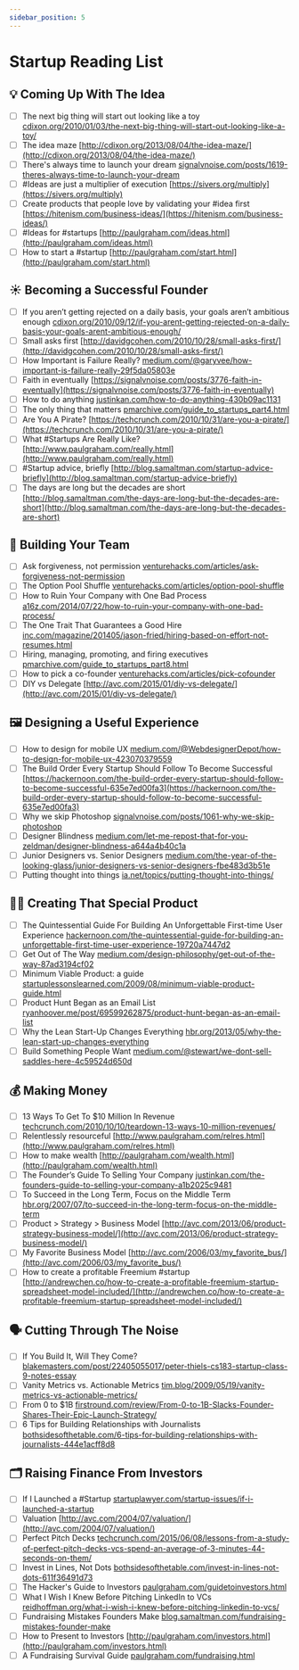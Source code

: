 ```yaml
---
sidebar_position: 5
---
```


# Startup Reading List

## 💡 Coming Up With The Idea

- [ ]  The next big thing will start out looking like a toy [cdixon.org/2010/01/03/the-next-big-thing-will-start-out-looking-like-a-toy/](http://cdixon.org/2010/01/03/the-next-big-thing-will-start-out-looking-like-a-toy/)
- [ ]  The idea maze [http://cdixon.org/2013/08/04/the-idea-maze/](http://cdixon.org/2013/08/04/the-idea-maze/)
- [ ]  There's always time to launch your dream [signalvnoise.com/posts/1619-theres-always-time-to-launch-your-dream](http://signalvnoise.com/posts/1619-theres-always-time-to-launch-your-dream)
- [ ]  #Ideas are just a multiplier of execution [https://sivers.org/multiply](https://sivers.org/multiply)
- [ ]  Create products that people love by validating your #idea first [https://hitenism.com/business-ideas/](https://hitenism.com/business-ideas/)
- [ ]  #Ideas for #startups [http://paulgraham.com/ideas.html](http://paulgraham.com/ideas.html)
- [ ]  How to start a #startup [http://paulgraham.com/start.html](http://paulgraham.com/start.html)

## ☀️ Becoming a Successful Founder

- [ ]  If you aren’t getting rejected on a daily basis, your goals aren’t ambitious enough [cdixon.org/2010/09/12/if-you-arent-getting-rejected-on-a-daily-basis-your-goals-arent-ambitious-enough/](http://cdixon.org/2010/09/12/if-you-arent-getting-rejected-on-a-daily-basis-your-goals-arent-ambitious-enough/)
- [ ]  Small asks first [http://davidgcohen.com/2010/10/28/small-asks-first/](http://davidgcohen.com/2010/10/28/small-asks-first/)
- [ ]  How Important is Failure Really? [medium.com/@garyvee/how-important-is-failure-really-29f5da05803e](http://medium.com/@garyvee/how-important-is-failure-really-29f5da05803e)
- [ ]  Faith in eventually [https://signalvnoise.com/posts/3776-faith-in-eventually](https://signalvnoise.com/posts/3776-faith-in-eventually)
- [ ]  How to do anything [justinkan.com/how-to-do-anything-430b09ac1131](http://justinkan.com/how-to-do-anything-430b09ac1131)
- [ ]  The only thing that matters [pmarchive.com/guide_to_startups_part4.html](http://pmarchive.com/guide_to_startups_part4.html)
- [ ]  Are You A Pirate? [https://techcrunch.com/2010/10/31/are-you-a-pirate/](https://techcrunch.com/2010/10/31/are-you-a-pirate/)
- [ ]  What #Startups Are Really Like? [http://www.paulgraham.com/really.html](http://www.paulgraham.com/really.html)
- [ ]  #Startup advice, briefly [http://blog.samaltman.com/startup-advice-briefly](http://blog.samaltman.com/startup-advice-briefly)
- [ ]  The days are long but the decades are short [http://blog.samaltman.com/the-days-are-long-but-the-decades-are-short](http://blog.samaltman.com/the-days-are-long-but-the-decades-are-short)

## 🧠 Building Your Team

- [ ]  Ask forgiveness, not permission [venturehacks.com/articles/ask-forgiveness-not-permission](http://venturehacks.com/articles/ask-forgiveness-not-permission)
- [ ]  The Option Pool Shuffle [venturehacks.com/articles/option-pool-shuffle](http://venturehacks.com/articles/option-pool-shuffle)
- [ ]  How to Ruin Your Company with One Bad Process [a16z.com/2014/07/22/how-to-ruin-your-company-with-one-bad-process/](http://a16z.com/2014/07/22/how-to-ruin-your-company-with-one-bad-process/)
- [ ]  The One Trait That Guarantees a Good Hire [inc.com/magazine/201405/jason-fried/hiring-based-on-effort-not-resumes.html](http://inc.com/magazine/201405/jason-fried/hiring-based-on-effort-not-resumes.html)
- [ ]  Hiring, managing, promoting, and firing executives [pmarchive.com/guide_to_startups_part8.html](http://pmarchive.com/guide_to_startups_part8.html)
- [ ]  How to pick a co-founder [venturehacks.com/articles/pick-cofounder](http://venturehacks.com/articles/pick-cofounder)
- [ ]  DIY vs Delegate [http://avc.com/2015/01/diy-vs-delegate/](http://avc.com/2015/01/diy-vs-delegate/)

## 🖼 Designing a Useful Experience

- [ ]  How to design for mobile UX [medium.com/@WebdesignerDepot/how-to-design-for-mobile-ux-423070379559](http://medium.com/@WebdesignerDepot/how-to-design-for-mobile-ux-423070379559)
- [ ]  The Build Order Every Startup Should Follow To Become Successful [https://hackernoon.com/the-build-order-every-startup-should-follow-to-become-successful-635e7ed00fa3](https://hackernoon.com/the-build-order-every-startup-should-follow-to-become-successful-635e7ed00fa3)
- [ ]  Why we skip Photoshop [signalvnoise.com/posts/1061-why-we-skip-photoshop](http://signalvnoise.com/posts/1061-why-we-skip-photoshop)
- [ ]  Designer Blindness [medium.com/let-me-repost-that-for-you-zeldman/designer-blindness-a644a4b40c1a](http://medium.com/let-me-repost-that-for-you-zeldman/designer-blindness-a644a4b40c1a)
- [ ]  Junior Designers vs. Senior Designers [medium.com/the-year-of-the-looking-glass/junior-designers-vs-senior-designers-fbe483d3b51e](http://medium.com/the-year-of-the-looking-glass/junior-designers-vs-senior-designers-fbe483d3b51e)
- [ ]  Putting thought into things [ia.net/topics/putting-thought-into-things/](http://ia.net/topics/putting-thought-into-things/)

## 👷‍♀️ Creating That Special Product

- [ ]  The Quintessential Guide For Building An Unforgettable First-time User Experience [hackernoon.com/the-quintessential-guide-for-building-an-unforgettable-first-time-user-experience-19720a7447d2](http://hackernoon.com/the-quintessential-guide-for-building-an-unforgettable-first-time-user-experience-19720a7447d2)
- [ ]  Get Out of The Way [medium.com/design-philosophy/get-out-of-the-way-87ad3194cf02](http://medium.com/design-philosophy/get-out-of-the-way-87ad3194cf02)
- [ ]  Minimum Viable Product: a guide [startuplessonslearned.com/2009/08/minimum-viable-product-guide.html](http://startuplessonslearned.com/2009/08/minimum-viable-product-guide.html)
- [ ]  Product Hunt Began as an Email List [ryanhoover.me/post/69599262875/product-hunt-began-as-an-email-list](http://ryanhoover.me/post/69599262875/product-hunt-began-as-an-email-list)
- [ ]  Why the Lean Start-Up Changes Everything [hbr.org/2013/05/why-the-lean-start-up-changes-everything](http://hbr.org/2013/05/why-the-lean-start-up-changes-everything)
- [ ]  Build Something People Want [medium.com/@stewart/we-dont-sell-saddles-here-4c59524d650d](http://medium.com/@stewart/we-dont-sell-saddles-here-4c59524d650d)

## 💰 Making Money

- [ ]  13 Ways To Get To $10 Million In Revenue [techcrunch.com/2010/10/10/teardown-13-ways-10-million-revenues/](http://techcrunch.com/2010/10/10/teardown-13-ways-10-million-revenues/)
- [ ]  Relentlessly resourceful [http://www.paulgraham.com/relres.html](http://www.paulgraham.com/relres.html)
- [ ]  How to make wealth [http://paulgraham.com/wealth.html](http://paulgraham.com/wealth.html)
- [ ]  The Founder’s Guide To Selling Your Company [justinkan.com/the-founders-guide-to-selling-your-company-a1b2025c9481](http://justinkan.com/the-founders-guide-to-selling-your-company-a1b2025c9481)
- [ ]  To Succeed in the Long Term, Focus on the Middle Term [hbr.org/2007/07/to-succeed-in-the-long-term-focus-on-the-middle-term](http://hbr.org/2007/07/to-succeed-in-the-long-term-focus-on-the-middle-term)
- [ ]  Product > Strategy > Business Model [http://avc.com/2013/06/product-strategy-business-model/](http://avc.com/2013/06/product-strategy-business-model/)
- [ ]  My Favorite Business Model [http://avc.com/2006/03/my_favorite_bus/](http://avc.com/2006/03/my_favorite_bus/)
- [ ]  How to create a profitable Freemium #startup [http://andrewchen.co/how-to-create-a-profitable-freemium-startup-spreadsheet-model-included/](http://andrewchen.co/how-to-create-a-profitable-freemium-startup-spreadsheet-model-included/)

## 🗣 Cutting Through The Noise

- [ ]  If You Build It, Will They Come? [blakemasters.com/post/22405055017/peter-thiels-cs183-startup-class-9-notes-essay](http://blakemasters.com/post/22405055017/peter-thiels-cs183-startup-class-9-notes-essay)
- [ ]  Vanity Metrics vs. Actionable Metrics [tim.blog/2009/05/19/vanity-metrics-vs-actionable-metrics/](http://tim.blog/2009/05/19/vanity-metrics-vs-actionable-metrics/)
- [ ]  From 0 to $1B [firstround.com/review/From-0-to-1B-Slacks-Founder-Shares-Their-Epic-Launch-Strategy/](http://firstround.com/review/From-0-to-1B-Slacks-Founder-Shares-Their-Epic-Launch-Strategy/)
- [ ]  6 Tips for Building Relationships with Journalists [bothsidesofthetable.com/6-tips-for-building-relationships-with-journalists-444e1acff8d8](http://bothsidesofthetable.com/6-tips-for-building-relationships-with-journalists-444e1acff8d8)

## 🗂 Raising Finance From Investors

- [ ]  If I Launched a #Startup [startuplawyer.com/startup-issues/if-i-launched-a-startup](http://startuplawyer.com/startup-issues/if-i-launched-a-startup)
- [ ]  Valuation [http://avc.com/2004/07/valuation/](http://avc.com/2004/07/valuation/)
- [ ]  Perfect Pitch Decks [techcrunch.com/2015/06/08/lessons-from-a-study-of-perfect-pitch-decks-vcs-spend-an-average-of-3-minutes-44-seconds-on-them/](http://techcrunch.com/2015/06/08/lessons-from-a-study-of-perfect-pitch-decks-vcs-spend-an-average-of-3-minutes-44-seconds-on-them/)
- [ ]  Invest in Lines, Not Dots [bothsidesofthetable.com/invest-in-lines-not-dots-611f36491d73](http://bothsidesofthetable.com/invest-in-lines-not-dots-611f36491d73)
- [ ]  The Hacker's Guide to Investors [paulgraham.com/guidetoinvestors.html](http://paulgraham.com/guidetoinvestors.html)
- [ ]  What I Wish I Knew Before Pitching LinkedIn to VCs [reidhoffman.org/what-i-wish-i-knew-before-pitching-linkedin-to-vcs/](http://reidhoffman.org/what-i-wish-i-knew-before-pitching-linkedin-to-vcs/)
- [ ]  Fundraising Mistakes Founders Make [blog.samaltman.com/fundraising-mistakes-founder-make](http://blog.samaltman.com/fundraising-mistakes-founder-make)
- [ ]  How to Present to Investors [http://paulgraham.com/investors.html](http://paulgraham.com/investors.html)
- [ ]  A Fundraising Survival Guide [paulgraham.com/fundraising.html](http://paulgraham.com/fundraising.html)
